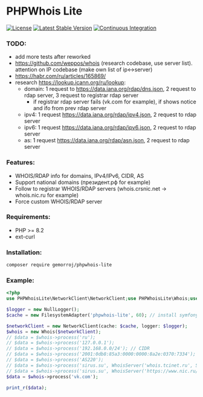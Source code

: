 # PHPWhois Lite

[![License](https://poser.pugx.org/gemorroj/phpwhois-lite/license)](https://packagist.org/packages/gemorroj/phpwhois-lite)
[![Latest Stable Version](https://poser.pugx.org/gemorroj/phpwhois-lite/v/stable)](https://packagist.org/packages/gemorroj/phpwhois-lite)
[![Continuous Integration](https://github.com/Gemorroj/phpwhois-lite/workflows/Continuous%20Integration/badge.svg)](https://github.com/Gemorroj/phpwhois-lite/actions?query=workflow%3A%22Continuous+Integration%22)

### TODO:
- add more tests after reworked
- https://github.com/weppos/whois (research codebase, use server list). attention on IP codebase (make own list of ip<->server)
- https://habr.com/ru/articles/165869/
- research https://lookup.icann.org/ru/lookup:
  - domain: 1 request to https://data.iana.org/rdap/dns.json, 2 request to rdap server, 3 request to registrar rdap server
    - if registrar rdap server fails (vk.com for example), if shows notice and ifo from prev rdap server
  - ipv4: 1 request https://data.iana.org/rdap/ipv4.json, 2 request to rdap server
  - ipv6: 1 request https://data.iana.org/rdap/ipv6.json, 2 request to rdap server
  - as: 1 request https://data.iana.org/rdap/asn.json, 2 request to rdap server


### Features:
- WHOIS/RDAP info for domains, IPv4/IPv6, CIDR, AS
- Support national domains (президент.рф for example)
- Follow to registrar WHOIS/RDAP servers (whois.crsnic.net -> whois.nic.ru for example)
- Force custom WHOIS/RDAP server

### Requirements:
- PHP >= 8.2
- ext-curl

### Installation:
```bash
composer require gemorroj/phpwhois-lite
```

### Example:

```php
<?php
use PHPWhoisLite\NetworkClient\NetworkClient;use PHPWhoisLite\Whois;use Psr\Log\NullLogger;use Symfony\Component\Cache\Adapter\FilesystemAdapter;

$logger = new NullLogger();
$cache = new FilesystemAdapter('phpwhois-lite', 60); // install symfony/cache

$networkClient = new NetworkClient(cache: $cache, logger: $logger);
$whois = new Whois($networkClient);
// $data = $whois->process('ru');
// $data = $whois->process('127.0.0.1');
// $data = $whois->process('192.168.0.0/24'); // CIDR
// $data = $whois->process('2001:0db8:85a3:0000:0000:8a2e:0370:7334');
// $data = $whois->process('AS220');
// $data = $whois->process('sirus.su', WhoisServer('whois.tcinet.ru', ServerTypeEnum::WHOIS)); // custom WHOIS server
// $data = $whois->process('sirus.su', WhoisServer('https://www.nic.ru/rdap', ServerTypeEnum::RDAP)); // custom RDAP server
$data = $whois->process('vk.com');

print_r($data);
```
